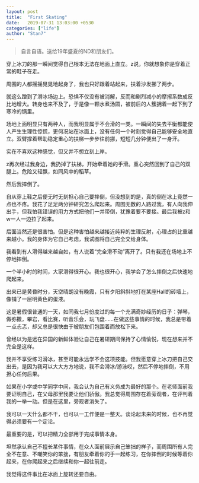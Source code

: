 ```yaml
---
layout: post
title:  "First Skating"
date:   2019-07-31 13:03:00 +0530
categories: ["life"]
author: "Stan7"
---
```


>自言自语。送给19年盛夏的ND和朋友们。

穿上冰刀的那一瞬间觉得自己根本无法在地面上直立。z说，你就想象你是穿着正常的鞋子在走。

周围的人都摇摇晃晃地起身了，我也只好跟着站起来，扶着沙发挪了两步。

就这么蹭到了滑冰场边上。恐惧不仅没有被消解，反而和剧烈减小的摩擦系数成反比地增大。转身也来不及了，于是像一颗水煮汤圆，被前后的人簇拥着一起下到了寒冷的锅里。

场地上面明显只有两种人，而我明显属于不会滑的一类。一瞬间的失去平衡都能使人产生生理性惊慌，更何况站在冰面上，没有任何一个时刻觉得自己能够安全地直立。双臂撑着帮助稳定重心的扶梯一步步往前挪，短短几分钟便出了一身汗。

实在不喜欢这种感觉，但又并不想立刻上岸。

z再次经过我身边，我扔掉了扶梯，开始牵着她的手滑。重心突然回到了自己的双腿上。危险又轻飘，如同风中的稻草。

然后我摔倒了。

自从穿上鞋之后便无时无刻担心自己要摔倒，但没想到的是，真的倒在冰上竟然一点也不疼。我花了足足两分钟研究怎么爬起来。周围无数的人路过我，有人向我伸出手，但我怕我错误的用力方式把他们一并带倒，犹豫着要不要接。最后我被z和w一人一边拉了起来。

后面当然还是很害怕。但是这种害怕越来越接近纯粹的生理反射，心理占的比重越来越小。我的身体为它自己考虑，我试图将自己完全交给身体。

我看到有人滑得越来越自如，有人说着“完全滑不动”离开了。只有我还在场地上不停地摔倒。

一个半小时的时间，大家滑得很开心。我也很开心，我学会了怎么摔倒之后快速地爬起来。

出来已是黄昏时分，天空晴朗没有晚霞，只有夕阳斜斜地打在某座Hall的砖墙上，像铺了一层明黄色的蛋液。

这是暑假很普通的一天，如同我七月份度过的每一个充满奇妙经历的日子：弹琴，做弥撒，攀岩，看比赛，听音乐会，玩飞盘……在做这些事情的时候，我总是带着一点忐忑，却又总是很快由于被朋友们包围着而放松下来。

曾经以为是远在异国的新鲜体验让自己在暑研期间保持了心情愉悦，现在想来并不完全是这样。

我并不享受练习滑冰，甚至可能永远学不会这项技能。但我愿意穿上冰刀把自己交出去，是因为我可以大大方方地说，我不会滑冰/游泳哎，然后不停地摔倒，不用担心任何后果。

如果在小学或中学同学中间，我会认为自己有义务成为最好的那个。在老师面前我要证明自己，在父母那里我要让他们骄傲。我总觉得周围存在着旁观者，在评判着我的一举一动。但是在这里，旁观者消失了。

我可以一天什么都不干，也可以一工作便是一整天。谈论起未来的时候，也不再觉得必须要有一个定论。

最重要的是，可以把精力全部用于完成事情本身。

坦然承认自己不擅长某件事情，在众人面前展示自己笨拙的样子，而周围所有人完全不在意、不嘲笑你的笨拙，有朋友牵着你的手一起练习，在你摔倒的时候等着你起来，在你爬起来之后继续和你一起往前走。

我觉得这件事比在冰面上旋转还要自由。